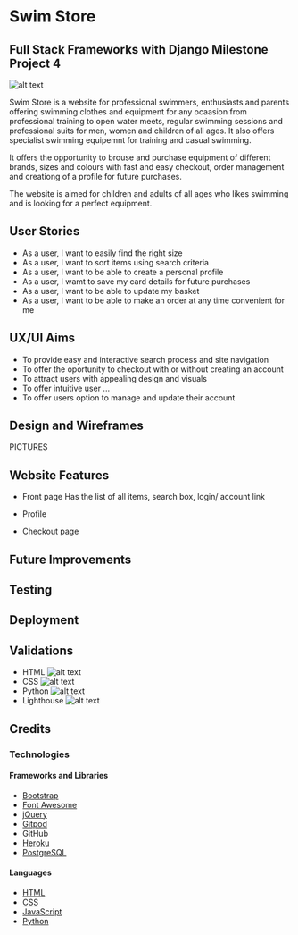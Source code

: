 # Swim Store
## Full Stack Frameworks with Django Milestone Project 4 

  ![alt text](https://github.com/hh859/SwimStore/blob/main/pictures/website/main%20page.png)

Swim Store is a website for professional swimmers, enthusiasts and parents offering swimming clothes and equipment for any ocaasion from professional training to open water meets, regular swimming sessions and professional suits for men, women and children of all ages. It also offers specialist swimming equipemnt for training and casual swimming.

It offers the opportunity to brouse and purchase equipment of different brands, sizes and colours with fast and easy checkout, order management and creationg of a profile for future purchases. 

The website is aimed for children and adults of all ages who likes swimming and is looking for a perfect equipment. 


## User Stories 
 - As a user, I want to easily find the right size
 - As a user, I want to sort items using search criteria
 - As a user, I want to be able to create a personal profile
 - As a user, I wamt to save my card details for future purchases
 - As a user, I want to be able to update my basket
 - As a user, I want to be able to make an order at any time convenient for me

## UX/UI Aims 
- To provide easy and interactive search process and site navigation
- To offer the oportunity to checkout with or without creating an account
- To attract users with appealing design and visuals
- To offer intuitive user ...
- To offer users option to manage and update their account

## Design and Wireframes 
PICTURES

## Website Features
 - Front page
Has the list of all items, search box, login/ account link

 - Profile

 - Checkout page 

## Future Improvements

## Testing 

## Deployment 


## Validations
 - HTML
  ![alt text](link)
 - CSS
  ![alt text](link)
 - Python
  ![alt text](link)
 - Lighthouse
  ![alt text](link)


## Credits 
### Technologies 
#### Frameworks and Libraries 
- [Bootstrap](https://getbootstrap.com/)
- [Font Awesome](https://fontawesome.com/)
- [jQuery](https://jquery.com/)
- [Gitpod](https://www.gitpod.io/ )
- GitHub
- [Heroku](https://www.heroku.com/)
- [PostgreSQL](https://www.postgresql.org/)

#### Languages 
- [HTML](https://www.w3schools.com/html/)
- [CSS](https://www.w3schools.com/css/)
- [JavaScript](https://www.javascript.com/)
- [Python](https://www.python.org/)




